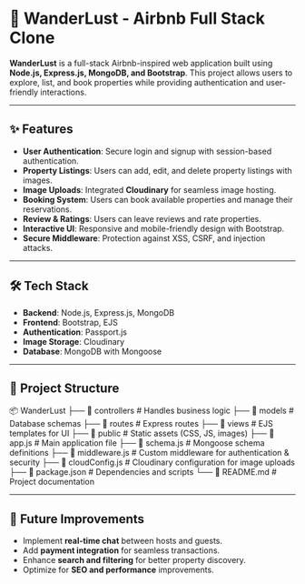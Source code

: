 # 🏡 WanderLust - Airbnb Full Stack Clone  

**WanderLust** is a full-stack Airbnb-inspired web application built using **Node.js, Express.js, MongoDB, and Bootstrap**. This project allows users to explore, list, and book properties while providing authentication and user-friendly interactions.  

---

## ✨ Features  

- **User Authentication**: Secure login and signup with session-based authentication.  
- **Property Listings**: Users can add, edit, and delete property listings with images.  
- **Image Uploads**: Integrated **Cloudinary** for seamless image hosting.  
- **Booking System**: Users can book available properties and manage their reservations.  
- **Review & Ratings**: Users can leave reviews and rate properties.  
- **Interactive UI**: Responsive and mobile-friendly design with Bootstrap.  
- **Secure Middleware**: Protection against XSS, CSRF, and injection attacks.  

---

## 🛠 Tech Stack  

- **Backend**: Node.js, Express.js, MongoDB  
- **Frontend**: Bootstrap, EJS  
- **Authentication**: Passport.js  
- **Image Storage**: Cloudinary  
- **Database**: MongoDB with Mongoose  

---

## 📂 Project Structure  
📦 WanderLust
├── 📁 controllers # Handles business logic
├── 📁 models # Database schemas
├── 📁 routes # Express routes
├── 📁 views # EJS templates for UI
├── 📁 public # Static assets (CSS, JS, images)
├── 📄 app.js # Main application file
├── 📄 schema.js # Mongoose schema definitions
├── 📄 middleware.js # Custom middleware for authentication & security
├── 📄 cloudConfig.js # Cloudinary configuration for image uploads
├── 📄 package.json # Dependencies and scripts
└── 📄 README.md # Project documentation


---

## 📌 Future Improvements  

- Implement **real-time chat** between hosts and guests.  
- Add **payment integration** for seamless transactions.  
- Enhance **search and filtering** for better property discovery.  
- Optimize for **SEO and performance** improvements.  

